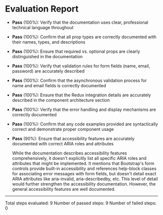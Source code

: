# Evaluation Report

- **Pass** (100%): Verify that the documentation uses clear, professional technical language throughout
- **Pass** (100%): Confirm that all prop types are correctly documented with their names, types, and descriptions
- **Pass** (100%): Ensure that required vs. optional props are clearly distinguished in the documentation
- **Pass** (100%): Verify that validation rules for form fields (name, email, password) are accurately described
- **Pass** (100%): Confirm that the asynchronous validation process for name and email fields is correctly documented
- **Pass** (100%): Ensure that the Redux integration details are accurately described in the component architecture section
- **Pass** (100%): Verify that the error handling and display mechanisms are correctly documented
- **Pass** (100%): Confirm that any code examples provided are syntactically correct and demonstrate proper component usage
- **Pass** (90%): Ensure that accessibility features are accurately documented with correct ARIA roles and attributes

    While the documentation describes accessibility features comprehensively, it doesn't explicitly list all specific ARIA roles and attributes that might be implemented. It mentions that Bootstrap's form controls provide built-in accessibility and references help-block classes for associating error messages with form fields, but doesn't detail exact ARIA attributes like aria-invalid, aria-describedby, etc. This level of detail would further strengthen the accessibility documentation. However, the general accessibility features are well documented.

---

Total steps evaluated: 9
Number of passed steps: 9
Number of failed steps: 0